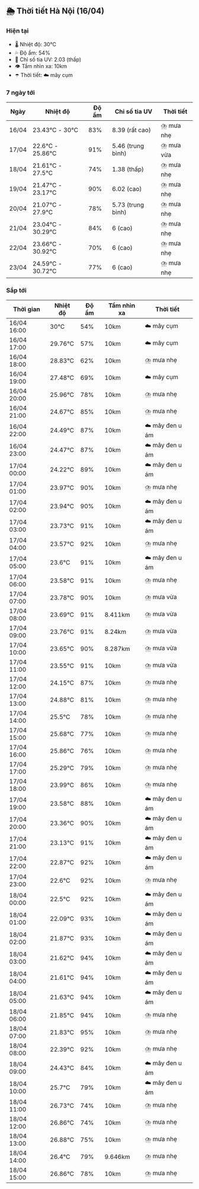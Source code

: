 ## 🌦️ Thời tiết Hà Nội (16/04)

### Hiện tại

- 🌡️ Nhiệt độ: 30℃
- 💦 Độ ẩm: 54%
- 🌟 Chỉ số tia UV: 2.03 (thấp)
- 👁️ Tầm nhìn xa: 10km
- ☂️ Thời tiết: ☁️ mây cụm

### 7 ngày tới

| Ngày | Nhiệt độ | Độ ẩm | Chỉ số tia UV | Thời tiết |
| --- | --- | --- | --- | --- |
| 16/04 | 23.43℃ - 30℃ | 83% | 8.39 (rất cao) | ⛈️ mưa nhẹ |
| 17/04 | 22.6℃ - 25.86℃ | 91% | 5.46 (trung bình) | ⛈️ mưa vừa |
| 18/04 | 21.61℃ - 27.5℃ | 74% | 1.38 (thấp) | ⛈️ mưa nhẹ |
| 19/04 | 21.47℃ - 23.17℃ | 90% | 6.02 (cao) | ⛈️ mưa nhẹ |
| 20/04 | 21.07℃ - 27.9℃ | 78% | 5.73 (trung bình) | ⛈️ mưa nhẹ |
| 21/04 | 23.04℃ - 30.29℃ | 84% | 6 (cao) | ⛈️ mưa nhẹ |
| 22/04 | 23.66℃ - 30.92℃ | 70% | 6 (cao) | ⛈️ mưa nhẹ |
| 23/04 | 24.59℃ - 30.72℃ | 77% | 6 (cao) | ⛈️ mưa nhẹ |

### Sắp tới

| Thời gian | Nhiệt độ | Độ ẩm | Tầm nhìn xa | Thời tiết |
| --- | --- | --- | --- | --- |
| 16/04 16:00 | 30℃ | 54% | 10km | ☁️ mây cụm |
| 16/04 17:00 | 29.76℃ | 57% | 10km | ☁️ mây cụm |
| 16/04 18:00 | 28.83℃ | 62% | 10km | ⛈️ mưa nhẹ |
| 16/04 19:00 | 27.48℃ | 69% | 10km | ☁️ mây cụm |
| 16/04 20:00 | 25.96℃ | 78% | 10km | ⛈️ mưa nhẹ |
| 16/04 21:00 | 24.67℃ | 85% | 10km | ⛈️ mưa nhẹ |
| 16/04 22:00 | 24.49℃ | 87% | 10km | ☁️ mây đen u ám |
| 16/04 23:00 | 24.47℃ | 87% | 10km | ☁️ mây đen u ám |
| 17/04 00:00 | 24.22℃ | 89% | 10km | ☁️ mây đen u ám |
| 17/04 01:00 | 23.97℃ | 90% | 10km | ⛈️ mưa nhẹ |
| 17/04 02:00 | 23.94℃ | 90% | 10km | ☁️ mây đen u ám |
| 17/04 03:00 | 23.73℃ | 91% | 10km | ☁️ mây đen u ám |
| 17/04 04:00 | 23.57℃ | 92% | 10km | ⛈️ mưa nhẹ |
| 17/04 05:00 | 23.6℃ | 91% | 10km | ☁️ mây đen u ám |
| 17/04 06:00 | 23.58℃ | 91% | 10km | ⛈️ mưa nhẹ |
| 17/04 07:00 | 23.78℃ | 90% | 10km | ⛈️ mưa vừa |
| 17/04 08:00 | 23.69℃ | 91% | 8.411km | ⛈️ mưa vừa |
| 17/04 09:00 | 23.76℃ | 91% | 8.24km | ⛈️ mưa vừa |
| 17/04 10:00 | 23.65℃ | 90% | 8.287km | ⛈️ mưa vừa |
| 17/04 11:00 | 23.55℃ | 91% | 10km | ⛈️ mưa vừa |
| 17/04 12:00 | 24.15℃ | 87% | 10km | ⛈️ mưa nhẹ |
| 17/04 13:00 | 24.88℃ | 81% | 10km | ⛈️ mưa nhẹ |
| 17/04 14:00 | 25.5℃ | 78% | 10km | ⛈️ mưa nhẹ |
| 17/04 15:00 | 25.68℃ | 77% | 10km | ⛈️ mưa nhẹ |
| 17/04 16:00 | 25.86℃ | 76% | 10km | ⛈️ mưa nhẹ |
| 17/04 17:00 | 25.29℃ | 79% | 10km | ⛈️ mưa nhẹ |
| 17/04 18:00 | 23.99℃ | 86% | 10km | ⛈️ mưa nhẹ |
| 17/04 19:00 | 23.58℃ | 88% | 10km | ☁️ mây đen u ám |
| 17/04 20:00 | 23.36℃ | 90% | 10km | ☁️ mây đen u ám |
| 17/04 21:00 | 23.13℃ | 91% | 10km | ☁️ mây đen u ám |
| 17/04 22:00 | 22.87℃ | 92% | 10km | ☁️ mây đen u ám |
| 17/04 23:00 | 22.6℃ | 92% | 10km | ⛈️ mưa nhẹ |
| 18/04 00:00 | 22.5℃ | 92% | 10km | ☁️ mây đen u ám |
| 18/04 01:00 | 22.09℃ | 93% | 10km | ☁️ mây đen u ám |
| 18/04 02:00 | 21.87℃ | 93% | 10km | ☁️ mây đen u ám |
| 18/04 03:00 | 21.62℃ | 94% | 10km | ☁️ mây đen u ám |
| 18/04 04:00 | 21.61℃ | 94% | 10km | ☁️ mây đen u ám |
| 18/04 05:00 | 21.63℃ | 94% | 10km | ☁️ mây đen u ám |
| 18/04 06:00 | 21.85℃ | 94% | 10km | ⛈️ mưa nhẹ |
| 18/04 07:00 | 21.83℃ | 95% | 10km | ⛈️ mưa nhẹ |
| 18/04 08:00 | 22.39℃ | 92% | 10km | ⛈️ mưa nhẹ |
| 18/04 09:00 | 24.43℃ | 84% | 10km | ☁️ mây đen u ám |
| 18/04 10:00 | 25.7℃ | 79% | 10km | ☁️ mây đen u ám |
| 18/04 11:00 | 26.73℃ | 74% | 10km | ⛈️ mưa nhẹ |
| 18/04 12:00 | 26.86℃ | 74% | 10km | ⛈️ mưa nhẹ |
| 18/04 13:00 | 26.88℃ | 75% | 10km | ⛈️ mưa nhẹ |
| 18/04 14:00 | 26.4℃ | 79% | 9.646km | ⛈️ mưa nhẹ |
| 18/04 15:00 | 26.86℃ | 78% | 10km | ⛈️ mưa nhẹ |
